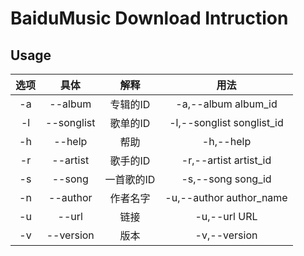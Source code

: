 # BaiduMusic Download Intruction

## Usage
| 选项 | 具体     | 解释      | 用法                          |
|:----:|:----:    |:----:     |:----:                         |
| -a  | --album  | 专辑的ID   | -a,--album album_id           |
| -l  |--songlist| 歌单的ID   | -l,--songlist songlist_id     |
| -h  | --help   | 帮助       | -h,--help                     |
| -r  | --artist | 歌手的ID   | -r,--artist artist_id         |
| -s  | --song   | 一首歌的ID | -s,--song song_id             |
| -n  | --author | 作者名字   | -u,--author author_name       |
| -u  | --url    |  链接      | -u,--url URL                  |
| -v  | --version|  版本      |  -v,--version                 |

